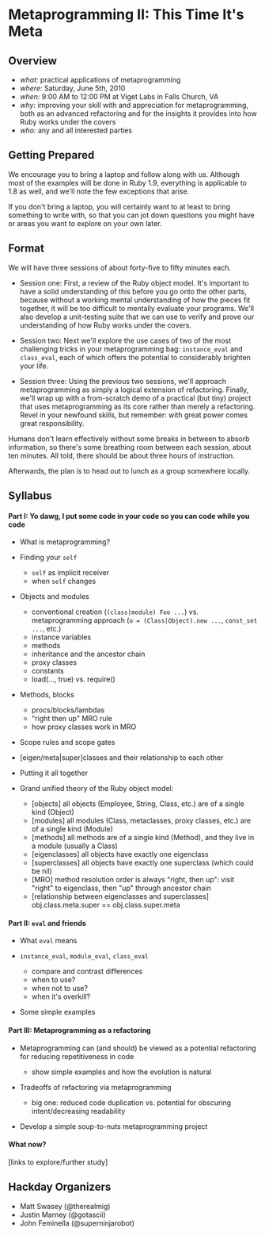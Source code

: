 # Metaprogramming II: This Time It's Meta

## Overview

* *what:* practical applications of metaprogramming
* *where:* Saturday, June 5th, 2010
* *when:* 9:00 AM to 12:00 PM at Viget Labs in Falls Church, VA
* *why:* improving your skill with and appreciation for metaprogramming, both as an advanced refactoring and for the insights it provides into how Ruby works under the covers
* *who:* any and all interested parties

## Getting Prepared

We encourage you to bring a laptop and follow along with us. Although most of the examples will be done in Ruby 1.9, everything is applicable to 1.8 as well, and we'll note the few exceptions that arise.

If you don't bring a laptop, you will certainly want to at least to bring something to write with, so that you can jot down questions you might have or areas you want to explore on your own later.

## Format

We will have three sessions of about forty-five to fifty minutes each.

* Session one: First, a review of the Ruby object model. It's important to have a solid understanding of this before you go onto the other parts, because without a working mental understanding of how the pieces fit together, it will be too difficult to mentally evaluate your programs. We'll also develop a unit-testing suite that we can use to verify and prove our understanding of how Ruby works under the covers.

* Session two: Next we'll explore the use cases of two of the most challenging tricks in your metaprogramming bag: `instance_eval` and `class_eval`, each of which offers the potential to considerably brighten your life.

* Session three: Using the previous two sessions, we'll approach metaprogramming as simply a logical extension of refactoring. Finally, we'll wrap up with a from-scratch demo of a practical (but tiny) project that uses metaprogramming as its core rather than merely a refactoring. Revel in your newfound skills, but remember: with great power comes great responsibility.

Humans don't learn effectively without some breaks in between to absorb information, so there's some breathing room between each session, about ten minutes. All told, there should be about three hours of instruction.

Afterwards, the plan is to head out to lunch as a group somewhere locally.

## Syllabus

#### Part I: Yo dawg, I put some code in your code so you can code while you code

* What is metaprogramming?
* Finding your `self`
  - `self` as implicit receiver
  - when `self` changes

* Objects and modules
  - conventional creation (`(class|module) Foo ...`) vs. metaprogramming approach (`o = (Class|Object).new ...`, `const_set ...`, etc.)
  - instance variables
  - methods
  - inheritance and the ancestor chain
  - proxy classes
  - constants
  - load(..., true) vs. require()
  
* Methods, blocks
  - procs/blocks/lambdas
  - "right then up" MRO rule
  - how proxy classes work in MRO
  
* Scope rules and scope gates

* [eigen/meta|super]classes and their relationship to each other

* Putting it all together

* Grand unified theory of the Ruby object model:
  - [objects] all objects (Employee, String, Class, etc.) are of a single kind (Object)
  - [modules] all modules (Class, metaclasses, proxy classes, etc.) are of a single kind (Module)
  - [methods] all methods are of a single kind (Method), and they live in a module (usually a Class)
  - [eigenclasses] all objects have exactly one eigenclass
  - [superclasses] all objects have exactly one superclass (which could be nil)
  - [MRO] method resolution order is always "right, then up": visit "right" to eigenclass, then "up" through ancestor chain
  - [relationship between eigenclasses and superclasses] obj.class.meta.super == obj.class.super.meta

#### Part II: `eval` and friends

* What `eval` means

* `instance_eval`, `module_eval`, `class_eval`
  - compare and contrast differences
  - when to use?
  - when not to use?
  - when it's overkill?

* Some simple examples

#### Part III: Metaprogramming as a refactoring

* Metaprogramming can (and should) be viewed as a potential refactoring for reducing repetitiveness in code
  - show simple examples and how the evolution is natural

* Tradeoffs of refactoring via metaprogramming
  - big one: reduced code duplication vs. potential for obscuring intent/decreasing readability

* Develop a simple soup-to-nuts metaprogramming project
  
#### What now?

[links to explore/further study]

## Hackday Organizers

* Matt Swasey (@therealmig)
* Justin Marney (@gotascii)
* John Feminella (@superninjarobot)

